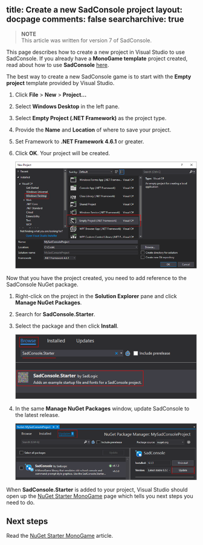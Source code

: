 title: Create a new SadConsole project
layout: docpage
comments: false
searcharchive: true
---

>**NOTE**  
>This article was written for version 7 of SadConsole.

This page describes how to create a new project in Visual Studio to use SadConsole. If you already have a **MonoGame template** project created, read about how to use **SadConsole** [here](monogame-template.md).

The best way to create a new SadConsole game is to start with the **Empty project** template provided by Visual Studio.

1. Click **File** > **New** > **Project...**

2. Select **Windows Desktop** in the left pane.

3. Select **Empty Project (.NET Framework)** as the project type.

4. Provide the **Name** and **Location** of where to save your project.

5. Set Framework to **.NET Framework 4.6.1** or greater.

6. Click **OK**. Your project will be created.

   ![new project dialog](images/new-project-dialog.png)

Now that you have the project created, you need to add reference to the SadConsole NuGet package.

1. Right-click on the project in the **Solution Explorer** pane and click **Manage NuGet Packages**.

2. Search for **SadConsole.Starter**.

3. Select the package and then click **Install**.

    ![nuget preview](images/part1-nuget.png)

4. In the same **Manage NuGet Packages** window, update SadConsole to the latest release.

   ![update sadconsole reference](images/project-update-sadconsole.png)

When **SadConsole.Starter** is added to your project, Visual Studio should open up the [NuGet Starter MonoGame](nuget-starter-monogame.md) page which tells you next steps you need to do.

## Next steps

Read the [NuGet Starter MonoGame](nuget-starter-monogame.md) article.